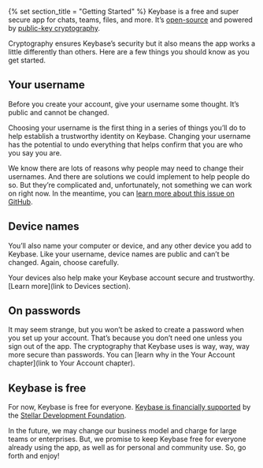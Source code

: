 {% set section_title = "Getting Started" %}
Keybase is a free and super secure app for chats, teams, files, and more. It’s [open-source](https://github.com/keybase/client) and powered by [public-key cryptography](https://keybase.io/docs/crypto/overview). 

Cryptography ensures Keybase’s security but it also means the app works a little differently than others. Here are a few things you should know as you get started. 

## Your username  
Before you create your account, give your username some thought. It’s public and cannot be changed.

Choosing your username is the first thing in a series of things you’ll do to help establish a trustworthy identity on Keybase. Changing your username has the potential to undo everything that helps confirm that you are who you say you are. 

We know there are lots of reasons why people may need to change their usernames. And there are solutions we could implement to help people do so. But they’re complicated and, unfortunately, not something we can work on right now. In the meantime, you can [learn more about this issue on GitHub](https://github.com/keybase/keybase-issues/issues/2842#issuecomment-283706335).

## Device names
You’ll also name your computer or device, and any other device you add to Keybase. Like your username, device names are public and can’t be changed. Again, choose carefully. 

Your devices also help make your Keybase account secure and trustworthy. [Learn more](link to Devices section).

## On passwords
It may seem strange, but you won’t be asked to create a password when you set up your account. That’s because you don’t need one unless you sign out of the app. The cryptography that Keybase uses is way, way, way more secure than passwords. You can [learn why in the Your Account chapter](link to Your Account chapter).

## Keybase is free
For now, Keybase is free for everyone. [Keybase is financially supported](https://keybase.io/blog/keybase-stellar) by the [Stellar Development Foundation](https://www.stellar.org/foundation/). 

In the future, we may change our business model and charge for large teams or enterprises. But, we promise to keep Keybase free for everyone already using the app, as well as for personal and community use. So, go forth and enjoy!
